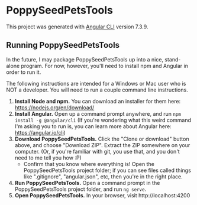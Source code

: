 # PoppySeedPetsTools

This project was generated with [Angular CLI](https://github.com/angular/angular-cli) version 7.3.9.

## Running PoppySeedPetsTools

In the future, I may package PoppySeedPetsTools up into a nice, stand-alone program. For now, however, you'll need to install npm and Angular in order to run it.

The following instructions are intended for a Windows or Mac user who is NOT a developer. You will need to run a couple command line instructions.

1. **Install Node and npm.** You can download an installer for them here: https://nodejs.org/en/download/
2. **Install Angular.** Open up a command prompt anywhere, and run `npm install -g @angular/cli` (If you're wondering what this weird command I'm asking you to run is, you can learn more about Angular here: https://angular.io/cli)
3. **Download PoppySeedPetsTools.** Click the "Clone or download" button above, and choose "Download ZIP". Extract the ZIP somewhere on your computer. (Or, if you're familiar with git, you use that, and you don't need to me tell you how :P)
   * Confirm that you know where everything is! Open the PoppySeedPetsTools project folder; if you can see files called things like ".gitignore", "angular.json", etc, then you're in the right place.
4. **Run PoppySeedPetsTools.** Open a command prompt in the PoppySeedPetsTools project folder, and run `ng serve`.
5. **Open PoppySeedPetsTools.** In your browser, visit http://localhost:4200
